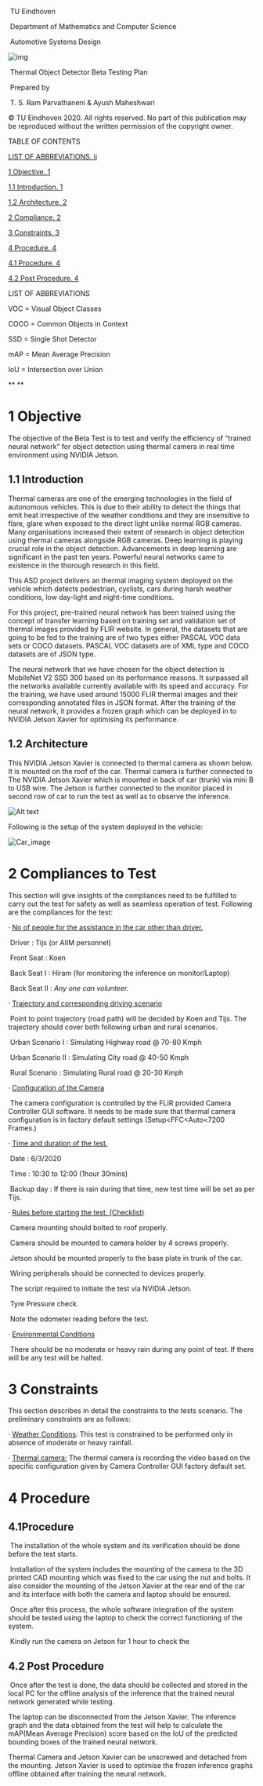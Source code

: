  

 

​																	TU Eindhoven

 

​											Department of Mathematics and Computer Science

​															Automotive Systems Design

 

![img](file:///C:\Users\20195009\AppData\Local\Temp\msohtmlclip1\01\clip_image002.png)

 

 

 

​											Thermal Object Detector Beta Testing Plan

 

 

​																		Prepared by 

​													T. S. Ram Parvathaneni & Ayush Maheshwari

 

 

 

 

 

 

 

 

 

 

© TU Eindhoven 2020. All rights reserved. No part of this publication may be reproduced without the written permission of the copyright owner.



TABLE OF CONTENTS

[LIST OF ABBREVIATIONS. ii](#_Toc34214322)

[1 Objective. 1](#_Toc34214328)

[1.1 Introduction. 1](#_Toc34214329)

[1.2 Architecture. 2](#_Toc34214330)

[2 Compliance. 2](#_Toc34214331)

[3 Constraints. 3](#_Toc34214332)

[4 Procedure. 4](#_Toc34214333)

[4.1 Procedure. 4](#_Toc34214334)

[4.2 Post Procedure. 4](#_Toc34214336)



 

 

 



 

LIST OF ABBREVIATIONS

VOC = Visual Object Classes 

COCO = Common Objects in Context

SSD = Single Shot Detector

mAP = Mean Average Precision

IoU = Intersection over Union

 

 

**
**

# 1 Objective

The objective of the Beta Test is to test and verify the efficiency of “trained neural network” for object detection using thermal camera in real time environment using NVIDIA Jetson.

## 1.1 Introduction

Thermal cameras are one of the emerging technologies in the field of autonomous vehicles. This is due to their ability to detect the things that emit heat irrespective of the weather conditions and they are insensitive to flare, glare when exposed to the direct light unlike normal RGB cameras. Many organisations increased their extent of research in object detection using thermal cameras alongside RGB cameras. Deep learning is playing crucial role in the object detection. Advancements in deep learning are significant in the past ten years. Powerful neural networks came to existence in the thorough research in this field. 

This ASD project delivers an thermal imaging system deployed on the vehicle which detects pedestrian, cyclists, cars during harsh weather conditions, low day-light and night-time conditions.

For this project, pre-trained neural network has been trained using the concept of transfer learning based on training set and validation set of thermal images provided by FLIR website. In general, the datasets that are going to be fed to the training are of two types either PASCAL VOC data sets or COCO datasets. PASCAL VOC datasets are of XML type and COCO datasets are of JSON type. 

The neural network that we have chosen for the object detection is MobileNet V2 SSD 300 based on its performance reasons. It surpassed all the networks available currently available with its speed and accuracy. For the training, we have used around 15000 FLIR thermal images and their corresponding annotated files in JSON format. After the training of the neural network, it provides a frozen graph which can be deployed in to NVIDIA Jetson Xavier for optimising its performance. 

## 1.2 Architecture

This NVIDIA Jetson Xavier is connected to thermal camera as shown below. It is mounted on the roof of the car. Thermal camera is further connected to The NVIDIA Jetson Xavier which is mounted in back of car (trunk) via mini B to USB wire. The Jetson is further connected to the monitor placed in second row of car to run the test as well as to observe the inference.

![Alt text](C:/Users/20195009/Desktop/1.jpg)

Following is the setup of the system deployed in the vehicle:

![Car_image](C:/Users/sukru/Desktop/image.jpeg?raw=true)

# 2 Compliances to Test

This section will give insights of the compliances need to be fulfilled to carry out the test for safety as well as seamless operation of test. Following are the compliances for the test: 

·    <u>No of people for the assistance in the car other than driver.</u>

​		Driver : Tijs (or AIIM personnel) 

​		Front Seat : Koen

​		Back Seat I : Hiram (for monitoring the inference on monitor/Laptop)

​		Back Seat II : *Any one can volunteer.*

·    <u>Trajectory and corresponding driving scenario</u>

​		Point to point trajectory (road path) will be decided by Koen and Tijs. The trajectory should cover both 		following urban and rural scenarios.

​		Urban Scenario I : Simulating Highway road @ 70-80 Kmph

​		Urban Scenario II : Simulating City road @ 40-50 Kmph

​		Rural Scenario : Simulating Rural road @ 20-30 Kmph

·    <u>Configuration of the Camera</u>

​		The camera configuration is controlled by the FLIR provided Camera Controller GUI software. It needs to be made sure that thermal camera configuration is in factory default settings (Setup<FFC<Auto<7200 Frames.)

·    <u>Time and duration of the test.</u>

​	Date : 6/3/2020

​	Time : 10:30 to 12:00 (1hour 30mins)

​	Backup day : If there is rain during that time, new test time will be set as per Tijs. 

·    <u>Rules before starting the test. (Checklist)</u>

​	Camera mounting should bolted to roof properly.

​	Camera should be mounted to camera holder by 4 screws properly.

​	Jetson should be mounted properly to the base plate in trunk of the car.

​	Wiring peripherals should be connected to devices properly.

​	The script required to initiate the test via NVIDIA Jetson.

​	Tyre Pressure check.

​	Note the odometer reading before the test.

·    <u>Environmental Conditions</u>

​	There should be no moderate or heavy rain during any point of test. If there will be any test will be halted.

 

 

# 3 Constraints 

This section describes in detail the constraints to the tests scenario. The preliminary constraints are as follows: 

·    <u>Weather Conditions</u>: This test is constrained to be performed only in absence of moderate or heavy rainfall.

·    <u>Thermal camera:</u> The thermal camera is recording the video based on the specific configuration given by Camera Controller GUI factory default set.

 

# 4 Procedure

## 4.1Procedure

​	The installation of the whole system and its verification should be done before the test starts. 

​	Installation of the system includes the mounting of the camera to the 3D printed CAD mounting which was fixed to the car using the nut and bolts. It also consider the mounting of the Jetson Xavier at the rear end of the car and its interface with both the camera and laptop should be ensured. 

​	Once after this process, the whole software integration of the system should be tested using the laptop to check the correct functioning of the system. 

​	Kindly run the camera on Jetson for 1 hour to check the 



## 4.2 Post Procedure

​	Once after the test is done, the data should be collected and stored in the local PC for the offline analysis of the inference that the trained neural network generated while testing. 

The laptop can be disconnected from the Jetson Xavier. The inference graph and the data obtained from the test will help to calculate the mAP(Mean Average Precision) score based on the IoU of the predicted bounding boxes of the trained neural network. 

Thermal Camera and Jetson Xavier can be unscrewed and detached from the mounting. Jetson Xavier is used to optimise the frozen inference graphs offline obtained after training the neural network. 

 

# 

 

 

 



 